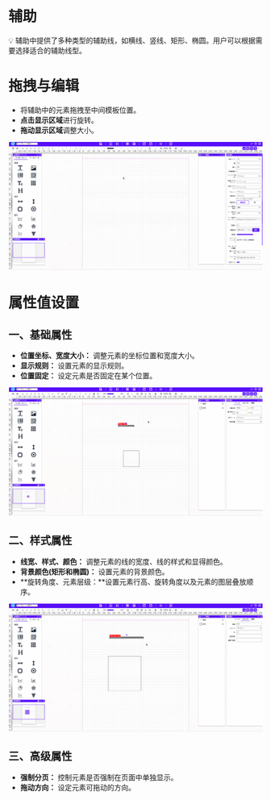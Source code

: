 # 辅助

<aside>
💡 辅助中提供了多种类型的辅助线，如横线、竖线、矩形、椭圆。用户可以根据需要选择适合的辅助线型。
</aside>

# **拖拽与编辑**

- 将辅助中的元素拖拽至中间模板位置。
- **点击显示区域**进行旋转。
- **拖动显示区域**调整大小。

![Create62](../_images/zh-cn//Create62.gif)

# 属性值设置

## 一、基础属性

- **位置坐标、宽度大小：** 调整元素的坐标位置和宽度大小。
- **显示规则：** 设置元素的显示规则。
- **位置固定：** 设定元素是否固定在某个位置。

![Create63](../_images/zh-cn//Create63.gif)

## 二、样式属性

- **线宽、样式、颜色：** 调整元素的线的宽度、线的样式和显得颜色。
- **背景颜色(矩形和椭圆)：** 设置元素的背景颜色。
- **旋转角度、元素层级：**设置元素行高、旋转角度以及元素的图层叠放顺序。

![Create64](../_images/zh-cn//Create64.gif)

## 三、高级属性

- **强制分页：** 控制元素是否强制在页面中单独显示。
- **拖动方向：** 设定元素可拖动的方向。